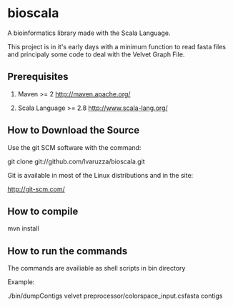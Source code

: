 bioscala
========

A bioinformatics library made with the Scala Language. 

This project is in it's early days with a minimum function to read
fasta files and principaly some code to deal with the Velvet Graph File.


Prerequisites
-------------

1. Maven >= 2
   http://maven.apache.org/
   
2. Scala Language >= 2.8
   http://www.scala-lang.org/
   
How to Download the Source
--------------------------

Use the git SCM software with the command:

  git clone git://github.com/lvaruzza/bioscala.git
  
Git is available in most of the Linux distributions and in the site:

http://git-scm.com/


How to compile
--------------

  mvn install

How to run the commands
-----------------------

The commands are availiable as shell scripts in bin directory

Example:

  ./bin/dumpContigs velvet preprocessor/colorspace_input.csfasta contigs
